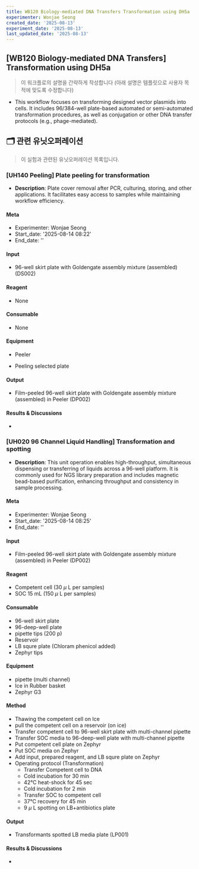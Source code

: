 ```yaml
---
title: WB120 Biology-mediated DNA Transfers Transformation using DH5a
experimenter: Wonjae Seong
created_date: '2025-08-13'
experiment_date: '2025-08-13'
last_updated_date: '2025-08-13'
---
```


## [WB120 Biology-mediated DNA Transfers] Transformation using DH5a
> 이 워크플로의 설명을 간략하게 작성합니다 (아래 설명은 템플릿으로 사용자 목적에 맞도록 수정합니다)
- This workflow focuses on transforming designed vector plasmids into cells. It includes 96/384-well plate-based automated or semi-automated transformation procedures, as well as conjugation or other DNA transfer protocols (e.g., phage-mediated).

## 🗂️ 관련 유닛오퍼레이션
> 이 실험과 관련된 유닛오퍼레이션 목록입니다.
> <!-- UNITOPERATION_LIST_START -->
>


### [UH140 Peeling] Plate peeling for transformation

- **Description**: Plate cover removal after PCR, culturing, storing, and other applications. It facilitates easy access to samples while maintaining workflow efficiency.

#### Meta
- Experimenter: Wonjae Seong
- Start_date: '2025-08-14 08:22'
- End_date: ''

#### Input
- 96-well skirt plate with Goldengate assembly mixture (assembled) (DS002)

#### Reagent

- None

#### Consumable

- None

#### Equipment

- Peeler

- Peeling selected plate 

#### Output

- Film-peeled 96-well skirt plate with Goldengate assembly mixture (assembled) in Peeler (DP002)

#### Results & Discussions
- 



### [UH020 96 Channel Liquid Handling] Transformation and spotting

- **Description**: This unit operation enables high-throughput, simultaneous dispensing or transferring of liquids across a 96-well platform. It is commonly used for NGS library preparation and includes magnetic bead-based purification, enhancing throughput and consistency in sample processing.

#### Meta
- Experimenter: Wonjae Seong
- Start_date: '2025-08-14 08:25'
- End_date: ''

#### Input
- Film-peeled 96-well skirt plate with Goldengate assembly mixture (assembled) in Peeler (DP002)

#### Reagent
- Competent cell (30 $\mu$ L per samples)
- SOC 15 mL (150 $\mu$ L per samples)

#### Consumable

- 96-well skirt plate
- 96-deep-well plate
- pipette tips (200 p)
- Reservoir
- LB squre plate (Chloram phenicol added)
- Zephyr tips

#### Equipment

- pipette (multi channel)
- Ice in Rubber basket 
- Zephyr G3

#### Method

- Thawing the competent cell on Ice
- pull the competent cell on a reservoir (on ice)
- Transfer competent cell to 96-well skirt plate with multi-channel pipette
- Transfer SOC media to 96-deep-well plate with multi-channel pipette
- Put competent cell plate on Zephyr
- Put SOC media on Zephyr
- Add input, prepared reagent, and LB squre plate on Zephyr
- Operating protocol (Transformation)
    - Transfer Competent cell to DNA
    - Cold incubation for 30 min
    - 42℃ heat-shock for 45 sec
    - Cold incubation for 2 min
    - Transfer SOC to competent cell
    - 37℃ recovery for 45 min
    - 9 $\mu$ L spotting on LB+antibiotics plate

#### Output

- Transformants spotted LB media plate (LP001)

#### Results & Discussions
- 


> <!-- UNITOPERATION_LIST_END -->
